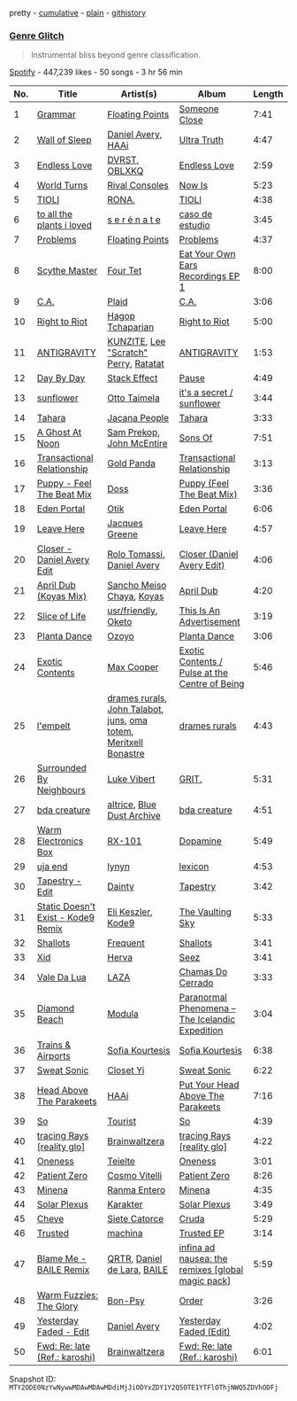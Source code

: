 pretty - [cumulative](/playlists/cumulative/37i9dQZF1DWUraJYejk11q.md) - [plain](/playlists/plain/37i9dQZF1DWUraJYejk11q) - [githistory](https://github.githistory.xyz/mackorone/spotify-playlist-archive/blob/main/playlists/plain/37i9dQZF1DWUraJYejk11q)

### [Genre Glitch](https://open.spotify.com/playlist/37i9dQZF1DWUraJYejk11q)

> Instrumental bliss beyond genre classification.

[Spotify](https://open.spotify.com/user/spotify) - 447,239 likes - 50 songs - 3 hr 56 min

| No. | Title | Artist(s) | Album | Length |
|---|---|---|---|---|
| 1 | [Grammar](https://open.spotify.com/track/6GwRMUJIwhTQArxvhoW4wc) | [Floating Points](https://open.spotify.com/artist/2AR42Ur9PcchQDtEdwkv4L) | [Someone Close](https://open.spotify.com/album/5e6az1Hmeagy2OBe9hjJbc) | 7:41 |
| 2 | [Wall of Sleep](https://open.spotify.com/track/1zii8HjrZpVEIsAECYGwrV) | [Daniel Avery](https://open.spotify.com/artist/1EULJuDFWpZ9xg4YwtUGGt), [HAAi](https://open.spotify.com/artist/0pkLgeB9j465x1QB2kRoy4) | [Ultra Truth](https://open.spotify.com/album/4qw8zs6nZyjpgPPBxZWpTI) | 4:47 |
| 3 | [Endless Love](https://open.spotify.com/track/49eccJME4fYJnOwCmJMXfV) | [DVRST](https://open.spotify.com/artist/0XFgyr4jwM0MGeZZW0VzA5), [OBLXKQ](https://open.spotify.com/artist/5kJn98Wf7hk1J7nn5sg67l) | [Endless Love](https://open.spotify.com/album/3kVn6aEV0Rmz5nUg4Ws1vw) | 2:59 |
| 4 | [World Turns](https://open.spotify.com/track/7gLVKmFdPHGTrrK5QknUnw) | [Rival Consoles](https://open.spotify.com/artist/05lIUgmmsmTX2N9dCKc8rC) | [Now Is](https://open.spotify.com/album/5volqabPjMCyMnT1GZKYgz) | 5:23 |
| 5 | [TIOLI](https://open.spotify.com/track/62Ho56ziilGANhRbJY2UvA) | [RONA.](https://open.spotify.com/artist/5RCdebItgr1WsBoXoGgPb6) | [TIOLI](https://open.spotify.com/album/6hXL6AoUVJIhIIY67nOD9B) | 4:38 |
| 6 | [to all the plants i loved](https://open.spotify.com/track/6lvQXM7GBbnuFMQwEIHCDX) | [s e r é n a t e](https://open.spotify.com/artist/6Mrjj6yM6eFCKfQtHxzeUq) | [caso de estudio](https://open.spotify.com/album/7k3qFMpJYBXVg4x634Aopp) | 3:45 |
| 7 | [Problems](https://open.spotify.com/track/1UERuR9hjz9GM609JIjtGx) | [Floating Points](https://open.spotify.com/artist/2AR42Ur9PcchQDtEdwkv4L) | [Problems](https://open.spotify.com/album/1aA9qnJT9NtySZA16RHkCD) | 4:37 |
| 8 | [Scythe Master](https://open.spotify.com/track/2ioTUZg5JbOwl2nKNFquQx) | [Four Tet](https://open.spotify.com/artist/7Eu1txygG6nJttLHbZdQOh) | [Eat Your Own Ears Recordings EP 1](https://open.spotify.com/album/5qrcFcqf23B9TUQef3Caxx) | 8:00 |
| 9 | [C.A.](https://open.spotify.com/track/0Ep1pV0KhVvSof5eGN8803) | [Plaid](https://open.spotify.com/artist/5akVqMzdZOdbMYbE4vNZWD) | [C.A.](https://open.spotify.com/album/5UguzHZtztr352RQ9froFT) | 3:06 |
| 10 | [Right to Riot](https://open.spotify.com/track/6mzZYX7LFxJXoiSZHtksEt) | [Hagop Tchaparian](https://open.spotify.com/artist/14hI6ZlrKB6X81Y046P2MW) | [Right to Riot](https://open.spotify.com/album/6ao74P19GgK7yXjUZvAbbT) | 5:00 |
| 11 | [ANTIGRAVITY](https://open.spotify.com/track/1lSG3Ge7N03xw9HPaYOjSR) | [KUNZITE](https://open.spotify.com/artist/3rMDCvvekRMD0WON14PwqO), [Lee "Scratch" Perry](https://open.spotify.com/artist/1TsG4AumsMt1Tcq2nHpov9), [Ratatat](https://open.spotify.com/artist/57dN52uHvrHOxijzpIgu3E) | [ANTIGRAVITY](https://open.spotify.com/album/5MvHUtsrb6kYAQGP6deljn) | 1:53 |
| 12 | [Day By Day](https://open.spotify.com/track/3tpqnJwdfTJJycsLHwUbtC) | [Stack Effect](https://open.spotify.com/artist/52xTPDMfTQEHXnBfyKQXFz) | [Pause](https://open.spotify.com/album/2hspcikJXpHWS7xeaKwvgf) | 4:49 |
| 13 | [sunflower](https://open.spotify.com/track/3JFCJBNiBsjdnihfqaLnKN) | [Otto Taimela](https://open.spotify.com/artist/2bfnN87vIJ9DhQ02kXgh44) | [it's a secret / sunflower](https://open.spotify.com/album/2rNYQwtk5VPJq9mpswLmF6) | 3:44 |
| 14 | [Tahara](https://open.spotify.com/track/4HDyneNRqT6teWLfG5CQ1x) | [Jacana People](https://open.spotify.com/artist/2f0w048dh1LH5QPDvwKECY) | [Tahara](https://open.spotify.com/album/7evkhN1L2LeQjCm1IaCNzS) | 3:33 |
| 15 | [A Ghost At Noon](https://open.spotify.com/track/5o4IyOYeFXEQ8NZuKuPHOQ) | [Sam Prekop](https://open.spotify.com/artist/4Vtlz5IfA9y4EBwmp20wwk), [John McEntire](https://open.spotify.com/artist/39xjP2biuKg7i0U6DwoRHg) | [Sons Of](https://open.spotify.com/album/5Zb3em703R0GO9k6LXh33a) | 7:51 |
| 16 | [Transactional Relationship](https://open.spotify.com/track/17YSGfgY3BizhPL8QDF1gg) | [Gold Panda](https://open.spotify.com/artist/6xS3zemJD9h94iueQvGqVk) | [Transactional Relationship](https://open.spotify.com/album/0007jLfYrERL4X1mpSgLGK) | 3:13 |
| 17 | [Puppy \- Feel The Beat Mix](https://open.spotify.com/track/5TLfNLsPBWYZ3PkSkkb5To) | [Doss](https://open.spotify.com/artist/7bQLFALIEawxhkyFiiLVhM) | [Puppy \(Feel The Beat Mix\)](https://open.spotify.com/album/4zhm1wulT9LUeC4NnSJu0N) | 3:36 |
| 18 | [Eden Portal](https://open.spotify.com/track/0ihmZ14TyzjrjO390cP1Oo) | [Otik](https://open.spotify.com/artist/6yvENIf7GmNwYnspB8UCpB) | [Eden Portal](https://open.spotify.com/album/5MSQc9lUHv65o5sF6HTtA2) | 6:06 |
| 19 | [Leave Here](https://open.spotify.com/track/5FdiUDLORFvwxzTvqqOrcC) | [Jacques Greene](https://open.spotify.com/artist/0ygIgsjUzKivFgxgjQ9iV9) | [Leave Here](https://open.spotify.com/album/5CmJspuJM6slYqdFEbvBX0) | 4:57 |
| 20 | [Closer \- Daniel Avery Edit](https://open.spotify.com/track/57Vf7VMA5QSahRghyzywIa) | [Rolo Tomassi](https://open.spotify.com/artist/3uHCTHxtg3IVAvhyrYsZvI), [Daniel Avery](https://open.spotify.com/artist/1EULJuDFWpZ9xg4YwtUGGt) | [Closer \(Daniel Avery Edit\)](https://open.spotify.com/album/7ibaWfGIltYCxmRD9Qjz1G) | 4:06 |
| 21 | [April Dub \(Koyas Mix\)](https://open.spotify.com/track/0X93HjaN9zROeyew9uCOru) | [Sancho Meiso Chaya](https://open.spotify.com/artist/5R2atQNZwxCphuQxWh7LGn), [Koyas](https://open.spotify.com/artist/74Ah80XOCgo68rRWaRWnnI) | [April Dub](https://open.spotify.com/album/658oYwejSEjmja1ZLZjLWE) | 4:20 |
| 22 | [Slice of Life](https://open.spotify.com/track/1Ef4AmovzJ5RhoUOqj1iZn) | [usr/friendly](https://open.spotify.com/artist/2Tf35i1626AZKiQqUx2xfE), [Oketo](https://open.spotify.com/artist/5JBjc1UhLlvqmifk3WLAFg) | [This Is An Advertisement](https://open.spotify.com/album/3dD5AxY5S7g5j4he0QOSJ9) | 3:19 |
| 23 | [Planta Dance](https://open.spotify.com/track/3YFLHrRwTAcryw4TZXvvYS) | [Ozoyo](https://open.spotify.com/artist/1c47yZHEy5HSqth3hexuIe) | [Planta Dance](https://open.spotify.com/album/6pUoP6H2z0VDK3K0mzGnWv) | 3:06 |
| 24 | [Exotic Contents](https://open.spotify.com/track/6svlauimgL7pyT2IciIE6P) | [Max Cooper](https://open.spotify.com/artist/0WSSKmoRbxqLf3MnXInQ2J) | [Exotic Contents / Pulse at the Centre of Being](https://open.spotify.com/album/0I0azaQfHlf1JEIJuwHF5a) | 5:46 |
| 25 | [l'empelt](https://open.spotify.com/track/19xIHqQ06u9gzxbbmeNvx4) | [drames rurals](https://open.spotify.com/artist/4Fc8hhmKcYdCVdByPDBLPG), [John Talabot](https://open.spotify.com/artist/1YvN5uOGQkHVUUlZUcnotD), [juns](https://open.spotify.com/artist/2VnW9TLWqKhenhIz5fyAlF), [oma totem](https://open.spotify.com/artist/1rGwnZdib4PzGaxYuXJBhb), [Meritxell Bonastre](https://open.spotify.com/artist/0QCq80HQCr8SQr40QCe7Gp) | [drames rurals](https://open.spotify.com/album/3yC35q63Eg6ctGi3CXFUDD) | 4:43 |
| 26 | [Surrounded By Neighbours](https://open.spotify.com/track/4eJpV2XFajmu9sao42J5ax) | [Luke Vibert](https://open.spotify.com/artist/0HfxCluo7N2dhr4oRM0wBv) | [GRIT.](https://open.spotify.com/album/5WDvciEo1xl8XeTV04C5DB) | 5:31 |
| 27 | [bda creature](https://open.spotify.com/track/7vmEKyVtkUBfrHzu7mRZ0E) | [altrice](https://open.spotify.com/artist/44lQJ512fu8nW7pa1FRmDF), [Blue Dust Archive](https://open.spotify.com/artist/0cZmamL9NzyInr7N3c0lDK) | [bda creature](https://open.spotify.com/album/56315GHHnqKTmTWZFaLFhE) | 4:51 |
| 28 | [Warm Electronics Box](https://open.spotify.com/track/4DGStMzbYCCuNy5GoPfUCC) | [RX\-101](https://open.spotify.com/artist/1nxxFDcQjl85Vn3PSZs651) | [Dopamine](https://open.spotify.com/album/32dttKpIJvL2ndTAUSyQui) | 5:49 |
| 29 | [uja end](https://open.spotify.com/track/0keT02CFNOmvH95UmhBMef) | [lynyn](https://open.spotify.com/artist/5OW8ofHCXltPKgzTdSe1l8) | [lexicon](https://open.spotify.com/album/3cDhDjibmMoTD4n6n1E7l9) | 4:53 |
| 30 | [Tapestry \- Edit](https://open.spotify.com/track/7zFeaYojjxdXbP3CjLHlQn) | [Dainty](https://open.spotify.com/artist/7qz5GofoKgs2V3bSP5quAr) | [Tapestry](https://open.spotify.com/album/2M3uW6aDFhw8vEOxUZlC84) | 3:42 |
| 31 | [Static Doesn't Exist \- Kode9 Remix](https://open.spotify.com/track/4FYk5LHj60CiV5TmPDbA5I) | [Eli Keszler](https://open.spotify.com/artist/2YfqCdQFDp4c0s8F5Lkk4z), [Kode9](https://open.spotify.com/artist/5Z3GyWBvJZgJ35TS0cmXll) | [The Vaulting Sky](https://open.spotify.com/album/78xoqRUrAY2GJQYe6cpnje) | 5:33 |
| 32 | [Shallots](https://open.spotify.com/track/3un8NWwFpSvbN0m0JZ29da) | [Frequent](https://open.spotify.com/artist/71Q5SkUpc26h0swrRjrGEc) | [Shallots](https://open.spotify.com/album/1rKFlOuwvqORkzO0tQiyPw) | 3:41 |
| 33 | [Xid](https://open.spotify.com/track/07UNjhqKdLyboCiAXXdWG2) | [Herva](https://open.spotify.com/artist/0dJeohf66MhZKYXmhzkFT1) | [Seez](https://open.spotify.com/album/0Ndr9hTmX5hWstHAptdaNg) | 3:41 |
| 34 | [Vale Da Lua](https://open.spotify.com/track/7aZlJBPtjrvbgrdNrJzLMz) | [LAZA](https://open.spotify.com/artist/6OplzHOsBjoyyYIkkfmu9D) | [Chamas Do Cerrado](https://open.spotify.com/album/6BVJFFh1kOBNNwKiRABk9h) | 3:33 |
| 35 | [Diamond Beach](https://open.spotify.com/track/5O77vZjVt78PbW6nCKItQq) | [Modula](https://open.spotify.com/artist/0UplKQAaI4vQKJ1AheVyE7) | [Paranormal Phenomena – The Icelandic Expedition](https://open.spotify.com/album/7of3FJV3PXkHQ1bWyiFqup) | 3:04 |
| 36 | [Trains & Airports](https://open.spotify.com/track/4nLYuqQrjVZu6zVNqmsTfI) | [Sofia Kourtesis](https://open.spotify.com/artist/7wXTWO45lqpUejDkike0Gf) | [Sofia Kourtesis](https://open.spotify.com/album/6xgwDjQ5Z1oXMVQIoRMnqY) | 6:38 |
| 37 | [Sweat Sonic](https://open.spotify.com/track/37Uy4OBd93yP89ZhCj5je2) | [Closet Yi](https://open.spotify.com/artist/1iqgi3aRUSccnZK8K0oIGp) | [Sweat Sonic](https://open.spotify.com/album/5mY0769AayndoWAuTG0LWY) | 6:22 |
| 38 | [Head Above The Parakeets](https://open.spotify.com/track/1F7wFVvXwazyZdy4jq3Bj8) | [HAAi](https://open.spotify.com/artist/0pkLgeB9j465x1QB2kRoy4) | [Put Your Head Above The Parakeets](https://open.spotify.com/album/6SJSwXUsU7XAuI32YfX2iC) | 7:16 |
| 39 | [So](https://open.spotify.com/track/55CCxcBWmurfDqbrJfphD0) | [Tourist](https://open.spotify.com/artist/2ABBMkcUeM9hdpimo86mo6) | [So](https://open.spotify.com/album/7azgAC2wWDEQwkFtH1oUxS) | 4:39 |
| 40 | [tracing Rays \[reality glo\]](https://open.spotify.com/track/4YTXY7Ze4njWYH4nDutz4q) | [Brainwaltzera](https://open.spotify.com/artist/4IexN10iBaLP2CDVLl6rDB) | [tracing Rays \[reality glo\]](https://open.spotify.com/album/2A7WqlhXWnDCK84hqsnWGY) | 4:22 |
| 41 | [Oneness](https://open.spotify.com/track/1VSXAJlQt9KZsJcW1hkvNE) | [Teielte](https://open.spotify.com/artist/4zKoRVXYWUNUAdUYtlZirU) | [Oneness](https://open.spotify.com/album/7DGJmmGtu8zyHxfMto6G18) | 3:01 |
| 42 | [Patient Zero](https://open.spotify.com/track/0TPY4iasJqaFv74wa1FOZG) | [Cosmo Vitelli](https://open.spotify.com/artist/0mFsbKrHaJDM5DgL8g3Ke3) | [Patient Zero](https://open.spotify.com/album/39ih18n5FRp601HKnLJLCU) | 8:26 |
| 43 | [Minena](https://open.spotify.com/track/4yvUIVFjmNJL7nrb0irmBa) | [Ranma Entero](https://open.spotify.com/artist/779eiS92bExNWIAWxmiWIB) | [Minena](https://open.spotify.com/album/0IWOooqWyw1lf5xqYGGs3H) | 4:35 |
| 44 | [Solar Plexus](https://open.spotify.com/track/0KjraktVUU6osERgW3oF7c) | [Karakter](https://open.spotify.com/artist/0D0rrh5OVFbBgSYYOG5jtL) | [Solar Plexus](https://open.spotify.com/album/4bulJeXa9kmJz5m7t5us4A) | 3:49 |
| 45 | [Cheve](https://open.spotify.com/track/16f4s3WLYMbCtIVlyaqO89) | [Siete Catorce](https://open.spotify.com/artist/3MVzVLPSlOV0s6mGQ2YZHr) | [Cruda](https://open.spotify.com/album/2Ia0Ig2JkLx3NNpdxuICeH) | 5:29 |
| 46 | [Trusted](https://open.spotify.com/track/0lX858dF2YgUxNEUcgN8Gi) | [machìna](https://open.spotify.com/artist/0WOOrXTvgnjErVjsXSOOxn) | [Trusted EP](https://open.spotify.com/album/3fXh9MA7D3t2T4ir3R2tB9) | 3:14 |
| 47 | [Blame Me \- BAILE Remix](https://open.spotify.com/track/0HINRRVAivEq7IdZuqHf8f) | [QRTR](https://open.spotify.com/artist/2THXZEfcOePL7bRFl2DUwj), [Daniel de Lara](https://open.spotify.com/artist/6soPIhIMY989DfzQ7boSOI), [BAILE](https://open.spotify.com/artist/135mViPxje2MED7hOnn2j9) | [infina ad nausea: the remixes \[global magic pack\]](https://open.spotify.com/album/35vE6EkWGVKLNqyVp73ud4) | 5:59 |
| 48 | [Warm Fuzzies: The Glory](https://open.spotify.com/track/7f765rA8dhcnqpu8N9yHyd) | [Bon\-Psy](https://open.spotify.com/artist/5Vv4f9pucnXPVExpBKfBXn) | [Order](https://open.spotify.com/album/6OYR86XQE5NItKcLtBEfPA) | 3:26 |
| 49 | [Yesterday Faded \- Edit](https://open.spotify.com/track/0WLrMIT6Pi7AzvEdvfP7yP) | [Daniel Avery](https://open.spotify.com/artist/1EULJuDFWpZ9xg4YwtUGGt) | [Yesterday Faded \(Edit\)](https://open.spotify.com/album/6o2dqU7r0teFQoNQZdEGdT) | 4:02 |
| 50 | [Fwd: Re: late \(Ref.: karoshi\)](https://open.spotify.com/track/2d2IGL8Q7a4a4uKMDXOx2n) | [Brainwaltzera](https://open.spotify.com/artist/4IexN10iBaLP2CDVLl6rDB) | [Fwd: Re: late \(Ref.: karoshi\)](https://open.spotify.com/album/73UuLb3FaidlmvkZLe8z2s) | 6:01 |

Snapshot ID: `MTY2ODE0NzYwNywwMDAwMDAwMDdiMjJiODYxZDY1Y2Q5OTE1YTFlOThjNWQ5ZDVhODFj`
